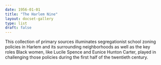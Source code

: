 ```yaml
---
date: 1956-01-01
title: "The Harlem Nine"
layout: docset-gallery
type: list
draft: false
---
```


This collection of primary sources illuminates segregationist school zoning policies in Harlem and its surrounding neighborhoods as well as the key roles Black women, like Lucile Spence and Eunice Hunton Carter, played in challenging those policies during the first half of the twentieth century.
